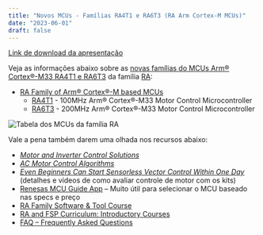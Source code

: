 ```yaml
---
title: "Novos MCUs - Famílias RA4T1 e RA6T3 (RA Arm Cortex-M MCUs)"
date: "2023-06-01"
draft: false
---
```


[Link de download da apresentação](../assets/material/RA4T1_RA6T3_Introduction.pdf)

Veja as informações abaixo sobre as [novas famílias do MCUs Arm® Cortex®-M33 RA4T1 e RA6T3](https://www.renesas.com/us/en/about/press-room/renesas-expands-market-leading-motor-control-embedded-processing-portfolio-over-35-new-mcus) da família [RA](https://www.renesas.com/us/en/products/microcontrollers-microprocessors/ra-cortex-m-mcus):

- [RA Family of Arm® Cortex®-M based MCUs](https://www.renesas.com/br/en/products/microcontrollers-microprocessors/ra-cortex-m-mcus)
  - [RA4T1](https://www.renesas.com/br/en/products/microcontrollers-microprocessors/ra-cortex-m-mcus/ra4t1-ra4-series-100mhz-arm-cortex-m33-motor-control-microcontroller) - 100MHz Arm® Cortex®-M33 Motor Control Microcontroller
  - [RA6T3](https://www.renesas.com/br/en/products/microcontrollers-microprocessors/ra-cortex-m-mcus/ra6t3-ra6-series-200mhz-arm-cortex-m33-motor-control-microcontroller) - 200MHz Arm® Cortex®-M33 Motor Control Microcontroller

![Tabela dos MCUs da família RA](../assets/img/RA4T1_RA6T3_table.png "Tabela dos MCUs da família RA")

Vale a pena também darem uma olhada nos recursos abaixo:
- _[Motor and Inverter Control Solutions](https://www.renesas.com/eu/en/application/key-technology/motor-control-robotics/motor-control-solutions#related_boards__kits)_
- _[AC Motor Control Algorithms](https://www.renesas.com/us/en/application/key-technology/motor-control-robotics/ac-motor-control-algorithms)_
- _[Even Beginners Can Start Sensorless Vector Control Within One Day](https://www.renesas.com/eu/en/products/microcontrollers-microprocessors/rx-32-bit-performance-efficiency-mcus/rx23t-rx24t-rssk)_ (detalhes e vídeos de como avaliar controle de motor com os kits)
- [Renesas MCU Guide App](https://www.renesas.com/us/en/products/microcontrollers-microprocessors/renesas-mcu-guide-app) – Muito útil para selecionar o MCU baseado nas specs e preço
- [RA Family Software & Tool Course](https://www.renesas.com/br/en/software-tool/ra-software-tool-course)
- [RA and FSP Curriculum: Introductory Courses](https://en-support.renesas.com/knowledgeBase/20522329)
- [FAQ – Frequently Asked Questions](https://en-support.renesas.com/knowledgeBase/category/31087)

